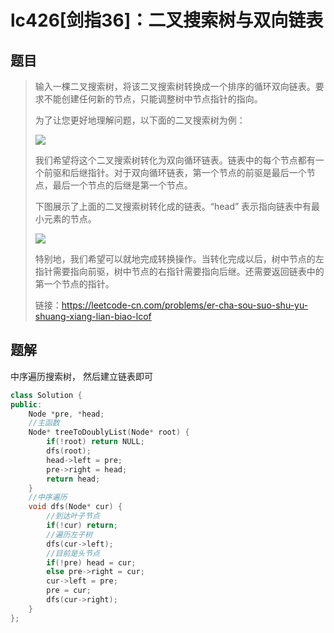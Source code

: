 # lc426[剑指36]：二叉搜索树与双向链表

## 题目

> 输入一棵二叉搜索树，将该二叉搜索树转换成一个排序的循环双向链表。要求不能创建任何新的节点，只能调整树中节点指针的指向。
>
> 为了让您更好地理解问题，以下面的二叉搜索树为例：
>
> ![](https://assets.leetcode.com/uploads/2018/10/12/bstdlloriginalbst.png) 
>
> 我们希望将这个二叉搜索树转化为双向循环链表。链表中的每个节点都有一个前驱和后继指针。对于双向循环链表，第一个节点的前驱是最后一个节点，最后一个节点的后继是第一个节点。
>
> 下图展示了上面的二叉搜索树转化成的链表。“head” 表示指向链表中有最小元素的节点。
>
>  ![](https://assets.leetcode.com/uploads/2018/10/12/bstdllreturndll.png)
>
> 特别地，我们希望可以就地完成转换操作。当转化完成以后，树中节点的左指针需要指向前驱，树中节点的右指针需要指向后继。还需要返回链表中的第一个节点的指针。
>
> 
>
> 链接：https://leetcode-cn.com/problems/er-cha-sou-suo-shu-yu-shuang-xiang-lian-biao-lcof

## 题解

中序遍历搜索树， 然后建立链表即可

```c++
class Solution {
public:
    Node *pre, *head;
    //主函数
    Node* treeToDoublyList(Node* root) {
        if(!root) return NULL;
        dfs(root);
        head->left = pre;
        pre->right = head;
        return head;
    }
	//中序遍历
    void dfs(Node* cur) {
        //到达叶子节点
        if(!cur) return;
        //遍历左子树
        dfs(cur->left);
        //目前是头节点
        if(!pre) head = cur;
        else pre->right = cur;
        cur->left = pre;
        pre = cur;
        dfs(cur->right);
    }
};
```

